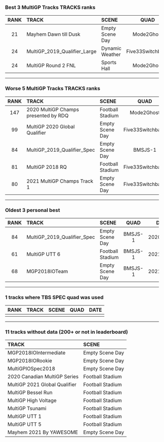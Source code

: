 ### Best 3 MultiGP Tracks TRACKS ranks
|RANK|TRACK|SCENE|QUAD|DATE|
|:---:|:---|:---|:---:|:---:|
|21|Mayhem Dawn till Dusk|Empty Scene Day|Mode2Ghost|2021/05/01|
|24|MultiGP_2019_Qualifier_Large|Dynamic Weather|Five33Switchback|2022/01/14|
|24|MultiGP Round 2 FNL|Sports Hall|Mode2Ghost|2021/05/27|
---
### Worse 5 MultiGP Tracks TRACKS ranks
|RANK|TRACK|SCENE|QUAD|DATE|
|:---:|:---|:---|:---:|:---:|
|147|2020 MultiGP Champs presented by RDQ|Football Stadium|Mode2Ghost|2021/06/23|
|99|MultiGP 2020 Global Qualifier|Empty Scene Day|Five33Switchback|2021/03/09|
|84|MultiGP_2019_Qualifier_Spec|Empty Scene Day|BMSJS-1|2020/12/30|
|81|MultiGP 2018 RQ|Football Stadium|Five33Switchback|2021/03/10|
|80|2021 MultiGP Champs Track 1|Empty Scene Day|Five33Switchback|2021/10/26|
---
### Oldest 3 personal best
|RANK|TRACK|SCENE|QUAD|DATE|
|:---:|:---|:---|:---:|:---:|
|84|MultiGP_2019_Qualifier_Spec|Empty Scene Day|BMSJS-1|2020/12/30|
|61|MultiGP UTT 6|Football Stadium|BMSJS-1|2021/01/18|
|68|MGP2018IOTeam|Empty Scene Day|BMSJS-1|2021/02/03|
---
### 1 tracks where TBS SPEC quad was used
|RANK|TRACK|SCENE|QUAD|DATE|
|:---:|:---|:---|:---:|:---:|
||||||
---
### 11 tracks without data (200+ or not in leaderboard)
|TRACK|SCENE|
|:---|:---|
|MGP2018IOIntermediate|Empty Scene Day|
|MGP2018IORookie|Empty Scene Day|
|MultiGPIOSpec2018|Empty Scene Day|
|2020 Canadian MultiGP Series|Football Stadium|
|MultiGP 2021 Global Qualifier|Football Stadium|
|MultiGP Bessel Run|Football Stadium|
|MultiGP High Voltage|Football Stadium|
|MultiGP Tsunami|Football Stadium|
|MultiGP UTT 1|Football Stadium|
|MultiGP UTT 5|Football Stadium|
|Mayhem 2021 By YAWESOME|Empty Scene Day|
